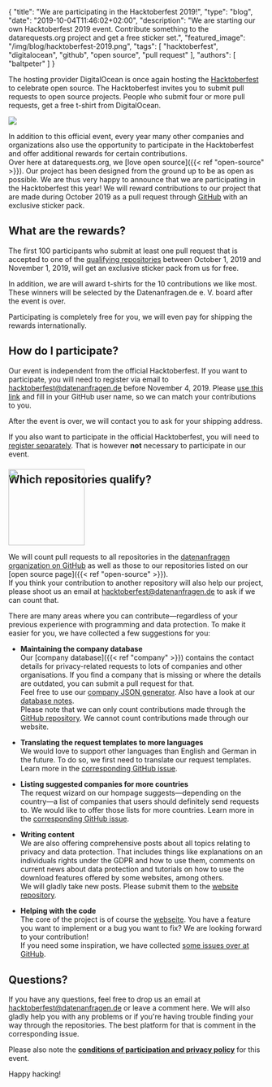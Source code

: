 {
    "title": "We are participating in the Hacktoberfest 2019!",
    "type": "blog",
    "date": "2019-10-04T11:46:02+02:00",
    "description": "We are starting our own Hacktoberfest 2019 event. Contribute something to the datarequests.org project and get a free sticker set.",
    "featured_image": "/img/blog/hacktoberfest-2019.png",
    "tags": [ "hacktoberfest", "digitalocean", "github", "open source", "pull request" ],
    "authors": [ "baltpeter" ]
}

The hosting provider DigitalOcean is once again hosting the [Hacktoberfest](https://hacktoberfest.digitalocean.com/) to celebrate open source. The Hacktoberfest invites you to submit pull requests to open source projects. People who submit four or more pull requests, get a free t-shirt from DigitalOcean.

<img src="/img/blog/hacktoberfest-2019.png">

In addition to this official event, every year many other companies and organizations also use the opportunity to participate in the Hacktoberfest and offer additional rewards for certain contributions.  
Over here at datarequests.org, we [love open source]({{< ref "open-source" >}}). Our project has been designed from the ground up to be as open as possible. We are thus very happy to announce that we are participating in the Hacktoberfest this year! We will reward contributions to our project that are made during October 2019 as a pull request through [GitHub](https://github.com/) with an exclusive sticker pack.

## What are the rewards?

The first 100 participants who submit at least one pull request that is accepted to one of the [qualifying repositories](#repos) between October 1, 2019 and November 1, 2019, will get an exclusive sticker pack from us for free.

In addition, we are will award t-shirts for the 10 contributions we like most. These winners will be selected by the Datenanfragen.de e.&nbsp;V. board after the event is over.

Participating is completely free for you, we will even pay for shipping the rewards internationally.

## How do I participate?

Our event is independent from the official Hacktoberfest. If you want to participate, you will need to register via email to [hacktoberfest@datenanfragen.de]( mailto:hacktoberfest@datenanfragen.de?subject=Registration%20for%20Hacktoberfest%202019&body=I%20want%20to%20participate%20in%20the%20Hacktoberfest%202019%20event%20by%20Datenanfragen.de%20e.%20V.%0A%0AGitHub%20user%20name%3A%20%5Bplease%20fill-in%5D%0A%0AI%20have%20read%20the%20conditions%20of%20participation%20and%20privacy%20policy%20(https%3A%2F%2Fwww.datarequests.org%2Fblog%2Fhacktoberfest-2019)%20and%20accept%20these%20conditions.) before November 4, 2019. Please [use this link]( mailto:hacktoberfest@datenanfragen.de?subject=Registration%20for%20Hacktoberfest%202019&body=I%20want%20to%20participate%20in%20the%20Hacktoberfest%202019%20event%20by%20Datenanfragen.de%20e.%20V.%0A%0AGitHub%20user%20name%3A%20%5Bplease%20fill-in%5D%0A%0AI%20have%20read%20the%20conditions%20of%20participation%20and%20privacy%20policy%20(https%3A%2F%2Fwww.datarequests.org%2Fblog%2Fhacktoberfest-2019)%20and%20accept%20these%20conditions.) and fill in your GitHub user name, so we can match your contributions to you.

After the event is over, we will contact you to ask for your shipping address.

If you also want to participate in the official Hacktoberfest, you will need to [register separately](https://hacktoberfest.digitalocean.com/). That is however **not** necessary to participate in our event.
<a id="repos"></a>

## Which repositories qualify?

<img class="offset-image offset-image-right" src="/card-icons/code.svg" style="height: 150px; margin-right: -100px; margin-top: -50px;">

We will count pull requests to all repositories in the [datenanfragen organization on GitHub](https://github.com/datenanfragen) as well as those to our repositories listed on our [open source page]({{< ref "open-source" >}}).  
If you think your contribution to another repository will also help our project, please shoot us an email at [hacktoberfest@datenanfragen.de](mailto:hacktoberfest@datenanfragen.de) to ask if we can count that.

There are many areas where you can contribute—regardless of your previous experience with programming and data protection. To make it easier for you, we have collected a few suggestions for you:

* **Maintaining the company database**  
  Our [company database]({{< ref "company" >}}) contains the contact details for privacy-related requests to lots of companies and other organisations. If you find a company that is missing or where the details are outdated, you can submit a pull request for that.  
  Feel free to use our [company JSON generator](https://company-json.netlify.com/). Also have a look at our [database notes](https://github.com/datenanfragen/data#data-format-guidelines-and-resources-for-company-records).  
  Please note that we can only count contributions made through the [GitHub repository](https://github.com/datenanfragen/data). We cannot count contributions made through our website.

* **Translating the request templates to more languages**  
  We would love to support other languages than English and German in the future. To do so, we first need to translate our request templates. Learn more in the [corresponding GitHub issue](https://github.com/datenanfragen/data/issues/229).

* **Listing suggested companies for more countries**  
  The request wizard on our hompage suggests—depending on the country—a list of companies that users should definitely send requests to. We would like to offer those lists for more countries. Learn more in the [corresponding GitHub issue](https://github.com/datenanfragen/data/issues/230).

* **Writing content**  
  We are also offering comprehensive posts about all topics relating to privacy and data protection. That includes things like explanations on an individuals rights under the GDPR and how to use them, comments on current news about data protection and tutorials on how to use the download features offered by some websites, among others.  
  We will gladly take new posts. Please submit them to the [website repository](https://github.com/datenanfragen/website).

* **Helping with the code**  
  The core of the project is of course the [webseite](https://github.com/datenanfragen/website). You have a feature you want to implement or a bug you want to fix? We are looking forward to your contribution!  
  If you need some inspiration, we have collected [some issues over at GitHub](https://github.com/datenanfragen/website/issues).

## Questions?

If you have any questions, feel free to drop us an email at [hacktoberfest@datenanfragen.de](mailto:hacktoberfest@datenanfragen.de) or leave a comment here. We will also gladly help you with any problems or if you're having trouble finding your way through the repositories. The best platform for that is comment in the corresponding issue.

Please also note the [**conditions of participation and privacy policy**](https://static.dacdn.de/docs/conditions-hacktoberfest-2019.pdf) for this event.

Happy hacking!
